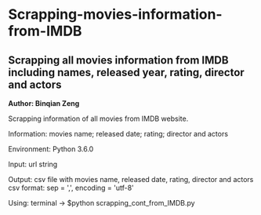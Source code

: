 # Scrapping-movies-information-from-IMDB

## Scrapping all movies information from IMDB including names, released year, rating, director and actors


**Author: Binqian Zeng**

Scrapping information of all movies from IMDB website. 

Information:
movies name; released date; rating; director and actors

Environment:
Python 3.6.0

Input: url string

Output: csv file with movies name, released date, rating, director and actors
csv format: sep = ',', encoding = 'utf-8'

Using:
terminal -> $python scrapping_cont_from_IMDB.py
